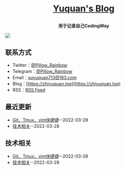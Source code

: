 **<p align="center">[Yuquan's Blog](https://blog.leeyom.top)</p>**
====

**<p align="center">用于记录自己CodingWay</p>**
[![](https://gitee.com/xu-yuquan/picture-markdown/raw/master/wallhaven-l3k330.png)](https://cherishyuan.github.io)

## 联系方式
- Twitter：[@Pillow_Rainbow](https://twitter.com/Pillow_Rainbow)
- Telegram：[@Pillow_Rainbow](https://t.me/Pillow_Rainbow)
- Email：[xuyuquan713@163.com](mailto:xuyuquan713@163.com)
- Blog：[https://zhiyuquan.top](https://zhiyuquan.top)
- RSS：[RSS Feed](https://raw.githubusercontent.com/cherishyuan/blog/master/feed.xml)
## 最近更新
- [Git、Tmux、vim快捷键](https://github.com/cherishyuan/blog/issues/2)--2022-03-28
- [技术相关](https://github.com/cherishyuan/blog/issues/1)--2022-03-28
## 技术相关
- [Git、Tmux、vim快捷键](https://github.com/cherishyuan/blog/issues/2)--2022-03-28
- [技术相关](https://github.com/cherishyuan/blog/issues/1)--2022-03-28
